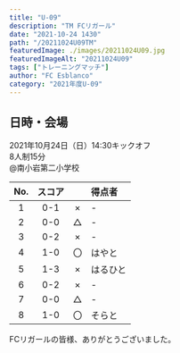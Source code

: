 ```yaml
---
title: "U-09"
description: "TM FCリガール"
date: "2021-10-24 1430"
path: "/20211024U09TM"
featuredImage: ./images/20211024U09.jpg
featuredImageAlt: "20211024U09"
tags: ["トレーニングマッチ"]
author: "FC Esblanco"
category: "2021年度U-09"
---
```


## 日時・会場

2021年10月24日（日）14:30キックオフ<br>
8人制15分<br>
@南小岩第二小学校

| No.| スコア |   | 得点者  |
|:--:|:------:|:-:|:--------|
| 1  | 0-1 | × |-|
| 2  | 0-0 | △ |-|
| 3  | 0-2 | × |-|
| 4  | 1-0 | 〇 |はやと|
| 5  | 1-3 | × |はるひと|
| 6  | 0-2 | × |-|
| 7  | 0-0 | △ |-|
| 8  | 1-0 | 〇 |そらと|

FCリガールの皆様、ありがとうございました。